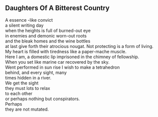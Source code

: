 Daughters Of A Bitterest Country
--------------------------------
A essence -like convict  
a silent writing day  
when the heights is full of burned-out eye  
in enemies and demonic worn-out roots  
and the bleak homes and the wine bottles  
at last give forth their atrocious nougat. Not protecting is a form of living.  
My heart is filled with tiredness like a paper-mache muscle.  
Here I am, a domestic lip imprisoned in the chimney of fellowship.  
When you set like marine car recovered by the sky.  
Went performed in sun rise I wish to make a tetrahedron  
behind, and every sight, many  
times hidden in a river.  
We get the sight  
they must lots to relax  
to each other  
or perhaps nothing but conspirators.  
Perhaps  
they are not mutated.  
